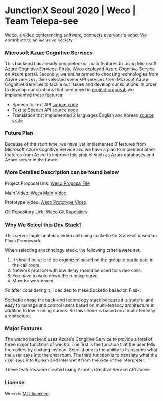 # JunctionX Seoul 2020 | Weco | Team Telepa-see

Weco, a video conferencing software, connects everyone's echo. We contribute to an inclusive society. 

### Microsoft Azure Cognitive Services

This backend has already completed our main features by using Microsoft Azure Cognitive Services. Firsly, Weco deployed Azure Cognitive Service on Azure portal. Secondly, we brainstormed to choosing technologies from Azure services, then selected some API services from Microsof Azure Cognitive Services to tackle our issues and develop our solutions.
In order to develop our solutions that mentioned in [project proposal](https://drive.google.com/file/d/1FYdHjCYG57b0U-Go4lhKOeZSk-0WucPX/view), we implemented these features: 
+ Speech to Text API [source code](https://github.com/JuntionXSeoul2020Telepasee/TelepaSee-Backend/tree/master/STT)
+ Text to Speech API [source code](https://github.com/JuntionXSeoul2020Telepasee/TelepaSee-Backend/tree/master/STT)
+ Translation that implemented 2 languages English and Korean [source code](https://github.com/JuntionXSeoul2020Telepasee/TelepaSee-Backend/tree/master/translation)

### Future Plan

Because of the short time, we have just implemented 3 features from Microsoft Azure Cognitive Service and we have a plan to implement other features from Azure to improve this project such as Azure databases and Azure server in the future. 

### More Detailed Description can be found below
Project Proposal Link: [Weco Proposal File](https://drive.google.com/file/d/1FYdHjCYG57b0U-Go4lhKOeZSk-0WucPX/view?usp=sharing)

Main Video: [Weco Main Video](https://youtu.be/Jxf5ISGTHdc)

Prototype Video: [Weco Prototype Video](https://youtu.be/px1pHuXSqB0)

Git Repository Link: [Weco Git Repository](https://github.com/JuntionXSeoul2020Telepasee)

### Why We Select this Dev Stack?
This server implemented a video call using socketio for StateFull based on Flask Framework.

When selecting a technology stack, the following criteria were set.
1. It should be able to be organized based on the group to participate in the call room.
2. Network protocol with low delay should be used for video calls.
3. You have to write down the running curve.
4. Must be web-based.

So after considering it, I decided to make Socketio based on Flask.

Socketio chose the back-end technology stack because it is stateful and easy to manage and control users based on multi-tenancy architecture in addition to low running curves.
So this server is based on a multi-tenancy architecture.

### Major Features

The wecho backend uses Azure's Congitive Service to provide a total of three major functions of wecho. The first is the function that the user tells the callers by chatting instead. Second one is the ability to transcribe what the user says into the chat room. The third function is to translate what the user says into Korean and interpret it from the side of the interpreter.

These features were created using Azure's Creative Service API above.

### License 
Weco is [MIT licensed](https://github.com/JuntionXSeoul2020Telepasee/TelepaSee-Backend/blob/master/LICENSE)
